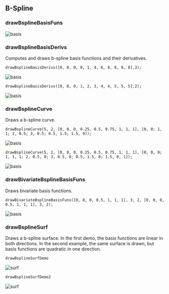 ## B-Spline
### drawBsplineBasisFuns
![basis](bspline_basis.svg.png)
### drawBsplineBasisDerivs
Computes and draws b-spline basis functions and their derivatives.

    drawBsplineBasisDerivs([0, 0, 0, 0, 1, 4, 6, 8, 8, 8, 8],3);

![basis](bspline_basis_derivs.svg.png)

    drawBsplineBasisDerivs([0, 0, 0, 1, 2, 3, 4, 4, 5, 5, 5],2);

![basis](bspline_basis_derivs_2.svg.png)
### drawBsplineCurve
Draws a b-spline curve.

    drawBsplineCurve(5, 2, [0, 0, 0, 0.25, 0.5, 0.75, 1, 1, 1], [0, 0; 1, 1; 2, 0.5; 3, 0.5; 0.5, 1.5; 1.5, 0]);

![basis](bspline_curve.svg.png)

    drawBsplineCurve(5, 2, [0, 0, 0, 0.25, 0.5, 0.75, 1, 1, 1], [0, 0, 0; 1, 1, 1; 2, 0.5, 0; 3, 0.5, 0; 0.5, 1.5, 0; 1.5, 0, 1]);

![basis](bspline_curve_3d.svg.png)
### drawBivariateBsplineBasisFuns
Draws bivariate basis functions.

    drawBivariateBsplineBasisFuns([0, 0, 0, 0.5, 1, 1, 1], 3, 2, [0, 0, 0, 0.5, 1, 1, 1], 3, 2);

![basis](bspline_bivariate_basis.svg.png)

### drawBsplineSurf
Draws a b-spline surface. In the first demo, the basis functions are linear in both directions. In the second example, the same surface is drawn, but basis functions are quadratic in one direction.

    drawBsplineSurfDemo

![surf](bspline_surf.svg.png)

    drawBsplineSurfDemo2

![surf](bspline_surf_2.svg.png)